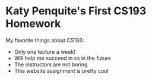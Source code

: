# Katy Penquite's First CS193 Homework

My favorite things about CS193:
- Only one lecture a week!
- Will help me succeed in cs in the future
- The instructors are not boring
- This website assignment is pretty cool
